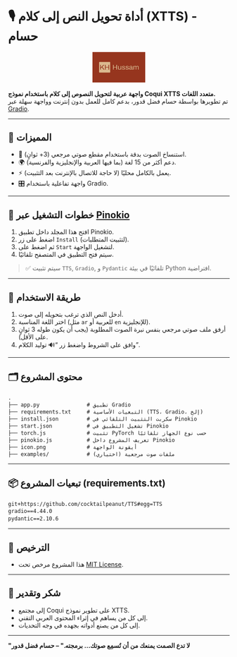 # 🎙️ أداة تحويل النص إلى كلام (XTTS) - حسام
<p align="center">
  <img src="assets/logo.png" alt="شعار KH" width="120"/> <!-- تأكد من وضع الشعار في مجلد assets -->
</p>

**واجهة عربية لتحويل النصوص إلى كلام باستخدام نموذج Coqui XTTS متعدد اللغات.**  
تم تطويرها بواسطة حسام فضل قدور، بدعم كامل للعمل بدون إنترنت وواجهة سهلة عبر [Gradio](https://gradio.app).

---

## 📌 المميزات

- 🧬 استنساخ الصوت بدقة باستخدام مقطع صوتي مرجعي (3+ ثوانٍ).
- 🌍 دعم أكثر من 15 لغة (بما فيها العربية والإنجليزية والفرنسية).
- ⚡ يعمل بالكامل محليًا (لا حاجة للاتصال بالإنترنت بعد التثبيت).
- 🎛️ واجهة تفاعلية باستخدام Gradio.

---

## 🚀 خطوات التشغيل عبر [Pinokio](https://pinokio.computer)

1. افتح هذا المجلد داخل تطبيق Pinokio.
2. اضغط على زر `Install` (لتثبيت المتطلبات).
3. ثم اضغط على `Start` لتشغيل الواجهة.
4. سيتم فتح التطبيق في المتصفح تلقائيًا.

> ✅ سيتم تثبيت `TTS`, `Gradio`, و `Pydantic` تلقائيًا في بيئة Python افتراضية.

---

## 🧪 طريقة الاستخدام

1. أدخل النص الذي ترغب بتحويله إلى صوت.
2. اختر اللغة المناسبة (مثل `ar` للعربية أو `en` للإنجليزية).
3. أرفق ملف صوتي مرجعي بنفس نبرة الصوت المطلوبة (يجب أن يكون طوله 3 ثوانٍ على الأقل).
4. وافق على الشروط واضغط زر “🔊 توليد الكلام”.

---

## 🗂️ محتوى المشروع

```
.
├── app.py               # تطبيق Gradio
├── requirements.txt     # التبعيات الأساسية (TTS، Gradio، إلخ)
├── install.json         # سكربت التثبيت التلقائي في Pinokio
├── start.json           # تشغيل التطبيق في Pinokio
├── torch.js             # تثبيت PyTorch حسب نوع الجهاز تلقائيًا
├── pinokio.js           # تعريف المشروع داخل Pinokio
├── icon.png             # أيقونة الواجهة
├── examples/            # (اختياري) ملفات صوت مرجعية
```

---

## 📦 تبعيات المشروع (requirements.txt)

```txt
git+https://github.com/cocktailpeanut/TTS#egg=TTS
gradio==4.44.0
pydantic==2.10.6
```

---

## 📄 الترخيص

- هذا المشروع مرخص تحت [MIT License](LICENSE).


---

## 🙏 شكر وتقدير

- إلى مجتمع Coqui على تطوير نموذج XTTS.
- إلى كل من يساهم في إثراء المحتوى العربي التقني.
- إلى كل من يصنع أدواته بجهده في وجه التحديات.

---

**"لا تدع الصمت يمنعك من أن تُسمِع صوتك… برمجته." – حسام فضل قدور**